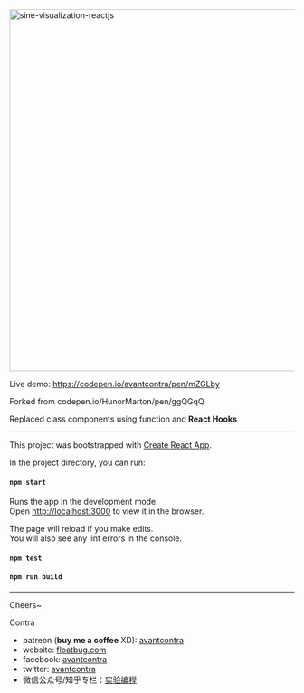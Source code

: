 

<img src="http://floatcc.intplusplus.org/sine-visualization-reactjs.gif" alt="sine-visualization-reactjs" width="640">

Live demo: 
https://codepen.io/avantcontra/pen/mZGLby

Forked from codepen.io/HunorMarton/pen/ggQGqQ

Replaced class components using function and **React Hooks**


----

This project was bootstrapped with [Create React App](https://github.com/facebook/create-react-app).

In the project directory, you can run:

#### `npm start`

Runs the app in the development mode.<br>
Open [http://localhost:3000](http://localhost:3000) to view it in the browser.

The page will reload if you make edits.<br>
You will also see any lint errors in the console.

#### `npm test`

#### `npm run build`

----


Cheers~

Contra

- patreon (**buy me a coffee** XD): [avantcontra](https://www.patreon.com/avantcontra)
- website: [floatbug.com](https://www.floatbug.com)
- facebook: [avantcontra](https://facebook.com/avantcontra)
- twitter: [avantcontra](https://twitter.com/avantcontra)
- 微信公众号/知乎专栏：[实验编程](https://zhuanlan.zhihu.com/floatlab)
